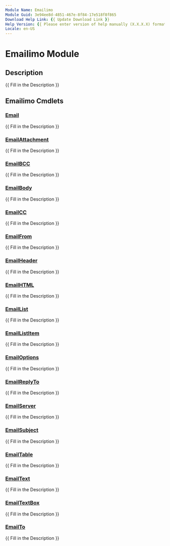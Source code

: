 ```yaml
---
Module Name: Emailimo
Module Guid: 3e94ee8d-4851-467e-8f84-17e518f8f865
Download Help Link: {{ Update Download Link }}
Help Version: {{ Please enter version of help manually (X.X.X.X) format }}
Locale: en-US
---
```


# Emailimo Module
## Description
{{ Fill in the Description }}

## Emailimo Cmdlets
### [Email](Email.md)
{{ Fill in the Description }}

### [EmailAttachment](EmailAttachment.md)
{{ Fill in the Description }}

### [EmailBCC](EmailBCC.md)
{{ Fill in the Description }}

### [EmailBody](EmailBody.md)
{{ Fill in the Description }}

### [EmailCC](EmailCC.md)
{{ Fill in the Description }}

### [EmailFrom](EmailFrom.md)
{{ Fill in the Description }}

### [EmailHeader](EmailHeader.md)
{{ Fill in the Description }}

### [EmailHTML](EmailHTML.md)
{{ Fill in the Description }}

### [EmailList](EmailList.md)
{{ Fill in the Description }}

### [EmailListItem](EmailListItem.md)
{{ Fill in the Description }}

### [EmailOptions](EmailOptions.md)
{{ Fill in the Description }}

### [EmailReplyTo](EmailReplyTo.md)
{{ Fill in the Description }}

### [EmailServer](EmailServer.md)
{{ Fill in the Description }}

### [EmailSubject](EmailSubject.md)
{{ Fill in the Description }}

### [EmailTable](EmailTable.md)
{{ Fill in the Description }}

### [EmailText](EmailText.md)
{{ Fill in the Description }}

### [EmailTextBox](EmailTextBox.md)
{{ Fill in the Description }}

### [EmailTo](EmailTo.md)
{{ Fill in the Description }}

